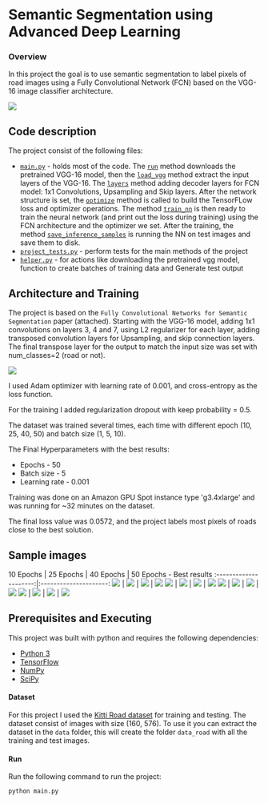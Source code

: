 # Semantic Segmentation using Advanced Deep Learning

### Overview


In this project the goal is to use semantic segmentation to label pixels of road images using a Fully Convolutional Network (FCN) based on the VGG-16 image classifier architecture.

![]( https://github.com/shmulik-willinger/semantic_segmentation/blob/master/readme_img/final_output.png?raw=true)

## Code description
The project consist of the following files:
* [`main.py`](./main.py) - holds most of the code. The [`run`](./main.py#L144) method downloads the pretrained VGG-16 model, then the [`load_vgg`](./main.py#L20) method extract the input layers of the VGG-16. The [`layers`](./main.py#L48) method adding decoder layers for FCN model: 1x1 Convolutions, Upsampling and Skip layers. After the network structure is set, the [`optimize`](./main.py#L88) method is called to build the TensorFLow loss and optimizer operations. The method [`train_nn`](./main.py#L114) is then ready to train the neural network (and print out the loss during training) using the FCN architecture and the optimizer we set. After the training, the method [`save_inference_samples`](./helper.py#L128) is running the NN on test images and save them to disk.
* [`project_tests.py`](./project_tests.py) - perform tests for the main methods of the project
* [`helper.py`](./helper.py) - for actions like downloading the pretrained vgg model, function to create batches of training data and Generate test output

## Architecture and Training

The project is based on the `Fully Convolutional Networks for Semantic Segmentation` paper (attached). Starting with the VGG-16 model, adding 1x1 convolutions on layers 3, 4 and 7, using L2 regularizer for each layer, adding transposed convolution layers for Upsampling, and skip connection layers. The final transpose layer for the output to match the input size was set with num_classes=2 (road or not).

![]( https://github.com/shmulik-willinger/semantic_segmentation/blob/master/readme_img/model_architecture.gif?raw=true)

I used Adam optimizer with learning rate of 0.001, and cross-entropy as the loss function.

For the training I added regularization dropout with keep probability = 0.5.

The dataset was trained several times, each time with different epoch (10, 25, 40, 50) and batch size (1, 5, 10).

The Final Hyperparameters with the best results:
* Epochs - 50
* Batch size - 5
* Learning rate - 0.001

Training was done on an Amazon GPU Spot instance type 'g3.4xlarge' and was running for ~32 minutes on the dataset.

The final loss value was 0.0572, and the project labels most pixels of roads close to the best solution.

## Sample images

10 Epochs     |  25 Epochs  |  40 Epochs  | 50 Epochs - Best results
:---------------------:|:---------------------:
![]( https://github.com/shmulik-willinger/semantic_segmentation/blob/master/readme_img/10_5/umm_000015.png?raw=true)  |  ![]( https://github.com/shmulik-willinger/semantic_segmentation/blob/master/readme_img/25_5/umm_000015.png?raw=true)  |  ![]( https://github.com/shmulik-willinger/semantic_segmentation/blob/master/readme_img/40_5/umm_000015.png?raw=true)  |  ![]( https://github.com/shmulik-willinger/semantic_segmentation/blob/master/readme_img/50_5/umm_000015.png?raw=true)
![]( https://github.com/shmulik-willinger/semantic_segmentation/blob/master/readme_img/10_5/uu_000005.png?raw=true)  |  ![]( https://github.com/shmulik-willinger/semantic_segmentation/blob/master/readme_img/25_5/uu_000005.png?raw=true)  |  ![]( https://github.com/shmulik-willinger/semantic_segmentation/blob/master/readme_img/40_5/uu_000005.png?raw=true)  |  ![]( https://github.com/shmulik-willinger/semantic_segmentation/blob/master/readme_img/50_5/uu_000005.png?raw=true)
![]( https://github.com/shmulik-willinger/semantic_segmentation/blob/master/readme_img/10_5/uu_000082.png?raw=true)  |  ![]( https://github.com/shmulik-willinger/semantic_segmentation/blob/master/readme_img/25_5/uu_000082.png?raw=true)  |  ![]( https://github.com/shmulik-willinger/semantic_segmentation/blob/master/readme_img/40_5/uu_000082.png?raw=true)  |  ![]( https://github.com/shmulik-willinger/semantic_segmentation/blob/master/readme_img/50_5/uu_000082.png?raw=true)
![]( https://github.com/shmulik-willinger/semantic_segmentation/blob/master/readme_img/10_5/uu_000095.png?raw=true)  |  ![]( https://github.com/shmulik-willinger/semantic_segmentation/blob/master/readme_img/25_5/uu_000095.png?raw=true)  |  ![]( https://github.com/shmulik-willinger/semantic_segmentation/blob/master/readme_img/40_5/uu_000095.png?raw=true)  |  ![]( https://github.com/shmulik-willinger/semantic_segmentation/blob/master/readme_img/50_5/uu_000095.png?raw=true)

Prerequisites and Executing
---

This project was built with python and requires the following dependencies:

 - [Python 3](https://www.python.org/)
 - [TensorFlow](https://www.tensorflow.org/)
 - [NumPy](http://www.numpy.org/)
 - [SciPy](https://www.scipy.org/)

#### Dataset
For this project I used the [Kitti Road dataset](http://kitti.is.tue.mpg.de/kitti/data_road.zip) for training and testing. The dataset consist of images with size (160, 576). To use it you can extract the dataset in the `data` folder, this will create the folder `data_road` with all the training and test images.

#### Run
Run the following command to run the project:
```
python main.py
```
